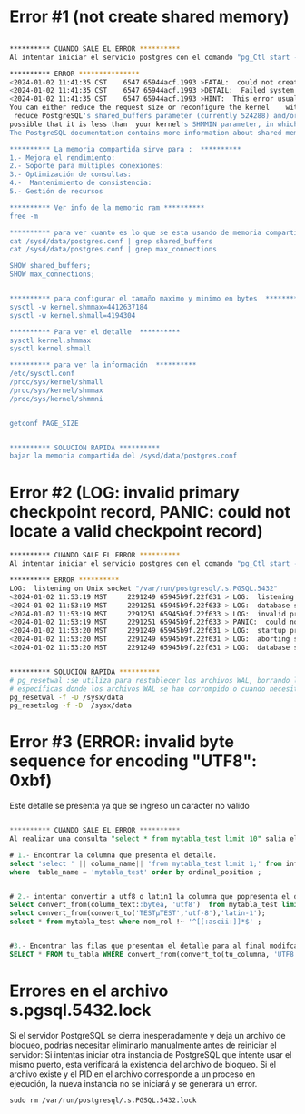 
# Error \#1 (not create shared memory)

```BASH

********** CUANDO SALE EL ERROR **********
Al intentar iniciar el servicio postgres con el comando "pg_Ctl start -D /sysd/data -o -i" salia el error "not create shared memory"

********** ERROR ***************
<2024-01-02 11:41:35 CST    6547 65944acf.1993 >FATAL:  could not create shared memory segment: Invalid argument
<2024-01-02 11:41:35 CST    6547 65944acf.1993 >DETAIL:  Failed system call was shmget(key=5432001, size=4412637184, 03600).
<2024-01-02 11:41:35 CST    6547 65944acf.1993 >HINT:  This error usually means   that PostgreSQL's request for a shared memory segment exceeded your kernel's SHMMAX parameter.
You can either reduce the request size or reconfigure the kernel    with larger SHMMAX.  To reduce the request size (currently 4412637184 bytes),
 reduce PostgreSQL's shared_buffers parameter (currently 524288) and/or its max_connections parameter (currently 603). If the request size is already small, it's
possible that it is less than  your kernel's SHMMIN parameter, in which case raising the request size or recon   figuring SHMMIN is called for.
The PostgreSQL documentation contains more information about shared memo  ry configuration.

********** La memoria compartida sirve para :  **********
1.- Mejora el rendimiento:
2.- Soporte para múltiples conexiones:
3.- Optimización de consultas:
4.-  Mantenimiento de consistencia:
5.- Gestión de recursos 

********** Ver info de la memorio ram **********
free -m

********** para ver cuanto es lo que se esta usando de memoria compartida y el limite de conexiones  en postgres **********
cat /sysd/data/postgres.conf | grep shared_buffers
cat /sysd/data/postgres.conf | grep max_connections

SHOW shared_buffers;
SHOW max_connections;


********** para configurar el tamaño maximo y minimo en bytes  **********
sysctl -w kernel.shmmax=4412637184
sysctl -w kernel.shmall=4194304

********** Para ver el detalle  **********
sysctl kernel.shmmax
sysctl kernel.shmall

********** para ver la información  **********
/etc/sysctl.conf
/proc/sys/kernel/shmall
/proc/sys/kernel/shmmax
/proc/sys/kernel/shmmni


getconf PAGE_SIZE


********** SOLUCION RAPIDA **********
bajar la memoria compartida del /sysd/data/postgres.conf

```





# Error \#2  (LOG:  invalid primary checkpoint record, PANIC:  could not locate a valid checkpoint record)


```BASH
********** CUANDO SALE EL ERROR **********
Al intentar iniciar el servicio postgres con el comando "pg_Ctl start -D /sysd/data -o -i" salia el error "LOG:  invalid primary checkpoint record, PANIC:  could not locate a valid checkpoint record"

********** ERROR **********
LOG:  listening on Unix socket "/var/run/postgresql/.s.PGSQL.5432"
<2024-01-02 11:53:19 MST     2291249 65945b9f.22f631 > LOG:  listening on Unix socket "/tmp/.s.PGSQL.5432"
<2024-01-02 11:53:19 MST     2291251 65945b9f.22f633 > LOG:  database system was shut down at 2023-03-10 18:06:07 MST
<2024-01-02 11:53:19 MST     2291251 65945b9f.22f633 > LOG:  invalid primary checkpoint record
<2024-01-02 11:53:19 MST     2291251 65945b9f.22f633 > PANIC:  could not locate a valid checkpoint record
<2024-01-02 11:53:20 MST     2291249 65945b9f.22f631 > LOG:  startup process (PID 2291251) was terminated by signal 6: Aborted
<2024-01-02 11:53:20 MST     2291249 65945b9f.22f631 > LOG:  aborting startup due to startup process failure
<2024-01-02 11:53:20 MST     2291249 65945b9f.22f631 > LOG:  database system is shut down


********** SOLUCION RAPIDA **********
# pg_resetwal :se utiliza para restablecer los archivos WAL, borrando los archivos wall, Este comando es útil en situaciones
# específicas donde los archivos WAL se han corrompido o cuando necesitas restablecer el seguimiento de la secuencia de registros.
pg_resetwal -f -D /sysx/data
pg_resetxlog -f -D  /sysx/data
```


# Error \#3 (ERROR:  invalid byte sequence for encoding "UTF8": 0xbf)
Este detalle se presenta ya que se ingreso un caracter no valido 

```SQL

********** CUANDO SALE EL ERROR **********
Al realizar una consulta "select * from mytabla_test limit 10" salia el error "ERROR:  invalid byte sequence for encoding "UTF8": 0xbf"

# 1.- Encontrar la columna que presenta el detalle.
select 'select ' || column_name|| 'from mytabla_test limit 1;' from information_schema.columns
where  table_name = 'mytabla_test' order by ordinal_position ;


# 2.- intentar convertir a utf8 o latin1 la columna que popresenta el detalle:
Select convert_from(column_text::bytea, 'utf8')  from mytabla_test limit 1;
select convert_from(convert_to('TESTµTEST','utf-8'),'latin-1');
select * from mytabla_test where nom_rol !~ '^[[:ascii:]]*$' ;


#3.- Encontrar las filas que presentan el detalle para al final modifcarlas con un update
SELECT * FROM tu_tabla WHERE convert_from(convert_to(tu_columna, 'UTF8'), 'UTF8') IS NULL;

```

# Errores en el  archivo s.pgsql.5432.lock

Si el servidor PostgreSQL se cierra inesperadamente y deja un archivo de bloqueo, podrías necesitar eliminarlo manualmente antes de reiniciar el servidor:
Si intentas iniciar otra instancia de PostgreSQL que intente usar el mismo puerto, esta verificará la existencia del archivo de bloqueo. Si el archivo existe y el PID en el archivo corresponde a un proceso en ejecución, la nueva instancia no se iniciará y se generará un error.

```
sudo rm /var/run/postgresql/.s.PGSQL.5432.lock
```






